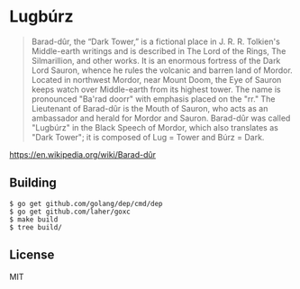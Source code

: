# Lugbúrz

> Barad-dûr, the “Dark Tower,” is a fictional place in J. R. R. Tolkien's Middle-earth writings and is described in The Lord 
of the Rings, The Silmarillion, and other works. It is an enormous fortress of the Dark Lord Sauron, whence he rules the 
volcanic and barren land of Mordor. Located in northwest Mordor, near Mount Doom, the Eye of Sauron keeps watch over 
Middle-earth from its highest tower. The name is pronounced "Ba'rad doorr" with emphasis placed on the "rr."
The Lieutenant of Barad-dûr is the Mouth of Sauron, who acts as an ambassador and herald for Mordor and Sauron.
Barad-dûr was called "Lugbúrz" in the Black Speech of Mordor, which also translates as "Dark Tower"; it is composed of
Lug = Tower and Búrz = Dark.

https://en.wikipedia.org/wiki/Barad-dûr

## Building

    $ go get github.com/golang/dep/cmd/dep
    $ go get github.com/laher/goxc
    $ make build
    $ tree build/

## License

MIT
